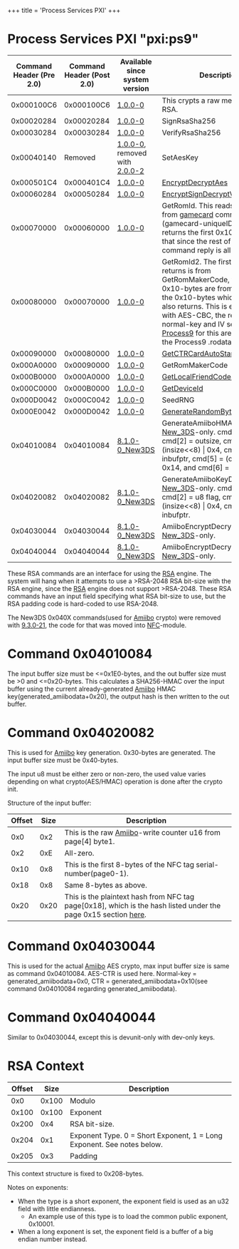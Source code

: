 +++
title = 'Process Services PXI'
+++

# Process Services PXI "pxi:ps9"

| Command Header (Pre 2.0) | Command Header (Post 2.0) | Available since system version                                            | Description                                                                                                                                                                                                                                                                                                                      |
|--------------------------|---------------------------|---------------------------------------------------------------------------|----------------------------------------------------------------------------------------------------------------------------------------------------------------------------------------------------------------------------------------------------------------------------------------------------------------------------------|
| 0x000100C6               | 0x000100C6                | [1.0.0-0](1.0.0-0 "wikilink")                                             | This crypts a raw message with RSA.                                                                                                                                                                                                                                                                                              |
| 0x00020284               | 0x00020284                | [1.0.0-0](1.0.0-0 "wikilink")                                             | SignRsaSha256                                                                                                                                                                                                                                                                                                                    |
| 0x00030284               | 0x00030284                | [1.0.0-0](1.0.0-0 "wikilink")                                             | VerifyRsaSha256                                                                                                                                                                                                                                                                                                                  |
| 0x00040140               | Removed                   | [1.0.0-0](1.0.0-0 "wikilink"), removed with [2.0.0-2](2.0.0-2 "wikilink") | SetAesKey                                                                                                                                                                                                                                                                                                                        |
| 0x000501C4               | 0x000401C4                | [1.0.0-0](1.0.0-0 "wikilink")                                             | [EncryptDecryptAes](PSPXI:EncryptDecryptAes "wikilink")                                                                                                                                                                                                                                                                          |
| 0x00060284               | 0x00050284                | [1.0.0-0](1.0.0-0 "wikilink")                                             | [EncryptSignDecryptVerifyAesCcm](PSPXI:EncryptSignDecryptVerifyAesCcm "wikilink")                                                                                                                                                                                                                                                |
| 0x00070000               | 0x00060000                | [1.0.0-0](1.0.0-0 "wikilink")                                             | GetRomId. This reads 0x40-bytes from [gamecard](Gamecards "wikilink") command 0xC6 (gamecard-uniqueID), and returns the first 0x10-bytes from that since the rest of the command reply is all 0xFF-bytes.                                                                                                                        |
| 0x00080000               | 0x00070000                | [1.0.0-0](1.0.0-0 "wikilink")                                             | GetRomId2. The first u8 this returns is from GetRomMakerCode, the following 0x10-bytes are from [encrypting](AES "wikilink") the 0x10-bytes which GetRomId also returns. This is encrypted with AES-CBC, the regular normal-key and IV set by [Process9](FIRM "wikilink") for this are loaded from the Process9 .rodata section. |
| 0x00090000               | 0x00080000                | [1.0.0-0](1.0.0-0 "wikilink")                                             | [GetCTRCardAutoStartupBit](PSPXI:GetCTRCardAutoStartupBit "wikilink")                                                                                                                                                                                                                                                            |
| 0x000A0000               | 0x00090000                | [1.0.0-0](1.0.0-0 "wikilink")                                             | GetRomMakerCode                                                                                                                                                                                                                                                                                                                  |
| 0x000B0000               | 0x000A0000                | [1.0.0-0](1.0.0-0 "wikilink")                                             | [GetLocalFriendCodeSeed](PSPXI:GetLocalFriendCodeSeed "wikilink")                                                                                                                                                                                                                                                                |
| 0x000C0000               | 0x000B0000                | [1.0.0-0](1.0.0-0 "wikilink")                                             | [GetDeviceId](PSPXI:GetDeviceId "wikilink")                                                                                                                                                                                                                                                                                      |
| 0x000D0042               | 0x000C0042                | [1.0.0-0](1.0.0-0 "wikilink")                                             | SeedRNG                                                                                                                                                                                                                                                                                                                          |
| 0x000E0042               | 0x000D0042                | [1.0.0-0](1.0.0-0 "wikilink")                                             | [GenerateRandomBytes](PSPXI:GenerateRandomBytes "wikilink")                                                                                                                                                                                                                                                                      |
| 0x04010084               | 0x04010084                | [8.1.0-0_New3DS](8.1.0-0_New3DS "wikilink")                               | GenerateAmiiboHMAC. [New_3DS](New_3DS "wikilink")-only. cmd\[1\] = insize, cmd\[2\] = outsize, cmd\[3\] = (insize\<\<8) \| 0x4, cmd\[4\] = inbufptr, cmd\[5\] = (outsize\<\<8) \| 0x14, and cmd\[6\] = outbufptr.                                                                                                                |
| 0x04020082               | 0x04020082                | [8.1.0-0_New3DS](8.1.0-0_New3DS "wikilink")                               | GenerateAmiiboKeyData. [New_3DS](New_3DS "wikilink")-only. cmd\[1\] = insize, cmd\[2\] = u8 flag, cmd\[3\] = (insize\<\<8) \| 0x4, cmd\[4\] = inbufptr.                                                                                                                                                                          |
| 0x04030044               | 0x04030044                | [8.1.0-0_New3DS](8.1.0-0_New3DS "wikilink")                               | AmiiboEncryptDecrypt. [New_3DS](New_3DS "wikilink")-only.                                                                                                                                                                                                                                                                        |
| 0x04040044               | 0x04040044                | [8.1.0-0_New3DS](8.1.0-0_New3DS "wikilink")                               | AmiiboEncryptDecryptDev. [New_3DS](New_3DS "wikilink")-only.                                                                                                                                                                                                                                                                     |

These RSA commands are an interface for using the [RSA](RSA "wikilink")
engine. The system will hang when it attempts to use a \>RSA-2048 RSA
bit-size with the RSA engine, since the [RSA](RSA "wikilink") engine
does not support \>RSA-2048. These RSA commands have an input field
specifying what RSA bit-size to use, but the RSA padding code is
hard-coded to use RSA-2048.

The New3DS 0x040X commands(used for [Amiibo](Amiibo "wikilink") crypto)
were removed with [9.3.0-21](9.3.0-21 "wikilink"), the code for that was
moved into [NFC](NFC_Services "wikilink")-module.

# Command 0x04010084

The input buffer size must be \<=0x1E0-bytes, and the out buffer size
must be \>0 and \<=0x20-bytes. This calculates a SHA256-HMAC over the
input buffer using the current already-generated
[Amiibo](Amiibo "wikilink") HMAC key(generated_amiibodata+0x20), the
output hash is then written to the out buffer.

# Command 0x04020082

This is used for [Amiibo](Amiibo "wikilink") key generation. 0x30-bytes
are generated. The input buffer size must be 0x40-bytes.

The input u8 must be either zero or non-zero, the used value varies
depending on what crypto(AES/HMAC) operation is done after the crypto
init.

Structure of the input buffer:

| Offset | Size | Description                                                                                                                           |
|--------|------|---------------------------------------------------------------------------------------------------------------------------------------|
| 0x0    | 0x2  | This is the raw [Amiibo](Amiibo "wikilink")-write counter u16 from page\[4\] byte1.                                                   |
| 0x2    | 0xE  | All-zero.                                                                                                                             |
| 0x10   | 0x8  | This is the first 8-bytes of the NFC tag serial-number(page0-1).                                                                      |
| 0x18   | 0x8  | Same 8-bytes as above.                                                                                                                |
| 0x20   | 0x20 | This is the plaintext hash from NFC tag page\[0x18\], which is the hash listed under the page 0x15 section [here](Amiibo "wikilink"). |

# Command 0x04030044

This is used for the actual [Amiibo](Amiibo "wikilink") AES crypto, max
input buffer size is same as command 0x04010084. AES-CTR is used here.
Normal-key = generated_amiibodata+0x0, CTR =
generated_amiibodata+0x10(see command 0x04010084 regarding
generated_amiibodata).

# Command 0x04040044

Similar to 0x04030044, except this is devunit-only with dev-only keys.

# RSA Context

| Offset | Size  | Description                                                            |
|--------|-------|------------------------------------------------------------------------|
| 0x0    | 0x100 | Modulo                                                                 |
| 0x100  | 0x100 | Exponent                                                               |
| 0x200  | 0x4   | RSA bit-size.                                                          |
| 0x204  | 0x1   | Exponent Type. 0 = Short Exponent, 1 = Long Exponent. See notes below. |
| 0x205  | 0x3   | Padding                                                                |

This context structure is fixed to 0x208-bytes.

Notes on exponents:

- When the type is a short exponent, the exponent field is used as an
  u32 field with little endianness.
  - An example use of this type is to load the common public exponent,
    0x10001.
- When a long exponent is set, the exponent field is a buffer of a big
  endian number instead.
